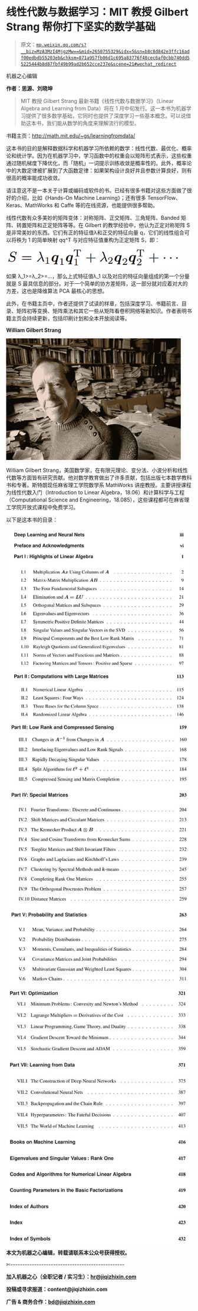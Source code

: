 # 线性代数与数据学习：MIT 教授 Gilbert Strang 帮你打下坚实的数学基础

> 原文：[`mp.weixin.qq.com/s?__biz=MzA3MzI4MjgzMw==&mid=2650755329&idx=5&sn=b8c8d842e3ffc16adf00edbdb55203eb&chksm=871a957fb06d1c695a83776f48cec6af0cbb740dd55225444b8d87fbf49b99ad2b652cce237e&scene=21#wechat_redirect`](http://mp.weixin.qq.com/s?__biz=MzA3MzI4MjgzMw==&mid=2650755329&idx=5&sn=b8c8d842e3ffc16adf00edbdb55203eb&chksm=871a957fb06d1c695a83776f48cec6af0cbb740dd55225444b8d87fbf49b99ad2b652cce237e&scene=21#wechat_redirect)

机器之心编辑

**作者：思源、刘晓坤**

> MIT 教授 Gilbert Strang 最新书籍《线性代数与数据学习》（Linear Algebra and Learning from Data）将在 1 月中旬发行。这一本书为机器学习提供了很多数学基础，它同时也提供了深度学习一些基本概念。可以说借助这本书，我们能从数学的角度来理解流行的模型。

书籍主页：http://math.mit.edu/~gs/learningfromdata/

这本书的目的是解释数据科学和机器学习所依赖的数学：线性代数、最优化、概率论和统计学。因为在机器学习中，学习函数中的权重会以矩阵形式表示，这些权重通过随机梯度下降优化，而「随机」一词提示训练收敛是概率性的。此外，概率论中的大数定律被扩展到了大函数定律：如果架构设计良好并且参数计算良好，则有很高的概率能成功收敛。

请注意这不是一本关于计算或编码或软件的书。已经有很多书籍对这些方面做了很好的介绍，比如《Hands-On Machine Learning》；还有很多 TensorFlow、Keras、MathWorks 和 Caffe 等的在线资源，也能提供很多帮助。

线性代数有众多美妙的矩阵变体：对称矩阵、正交矩阵、三角矩阵、Banded 矩阵、转置矩阵和正定矩阵等等。在 Gilbert 的教学经验中，他认为正定对称矩阵 S 是非常美妙的东西。它们有正的特征值λ和正交的特征向量 q，它们的线性组合可以将秩为 1 的简单映射 qq^T 与对应特征值重构为正定矩阵 S，即：

![](img/ba20f7ce1fcea88723f09beef358e519.jpg)

如果 λ_1>=λ_2>=...，那么上式特征值λ_1 以及对应的特征向量组成的第一个分量就是 S 最具信息的部分。对于一个简单的协方差矩阵，这一部分就对应着对大的方差，这也是降维算法 PCA 最核心的思想。

此外，在书籍主页中，作者还提供了试读的样章，包括深度学习、书籍前言、目录、矩阵初等变换、矩阵乘法和其它一些从矩阵看卷积网络等新知识。作者表明书籍主页会持续更新，包括印刷计划和全本开放阅读等。

**William Gilbert Strang**

![](img/b1f00b7e38696f9c7aee58aa4c7655ac.jpg)

William Gilbert Strang，美国数学家，在有限元理论、变分法、小波分析和线性代数等方面皆有研究贡献。他对数学教育做出了许多贡献，包括出版七本数学教科书和专著。斯特朗现任麻省理工学院数学系 MathWorks 讲座教授。主要讲授课程为线性代数入门（Introduction to Linear Algebra，18.06）和计算科学与工程（Computational Science and Engineering，18.085），这些课程都可在麻省理工学院开放式课程中免费学习。

以下是这本书的目录：

![](img/399699dd1b5b91fff83e901449e0b9cc.jpg)![](img/3838c9be4679270dc8efa93b12251833.jpg)![](img/943efd5a44fcf8194e77e03f03b2b2be.jpg)****本文为机器之心编辑，**转载请联系本公众号获得授权****。**

✄------------------------------------------------

**加入机器之心（全职记者 / 实习生）：hr@jiqizhixin.com**

**投稿或寻求报道：**content**@jiqizhixin.com**

**广告 & 商务合作：bd@jiqizhixin.com**